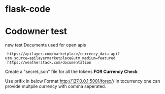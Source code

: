 # flask-code
# Codowner test
new test
Documents used for open apis

     https://apilayer.com/marketplace/currency_data-api?utm_source=apilayermarketplace&utm_medium=featured
     https://weatherstack.com/documentation

Create a "secret.json" file for all the tokens
**FOR Currency Check**

Use prifix in below Format http://127.0.0.1:5001/forex/<FromCurrency>/<tocurrency>
in tocurrency one can provide multpile currency with comma seperated.
